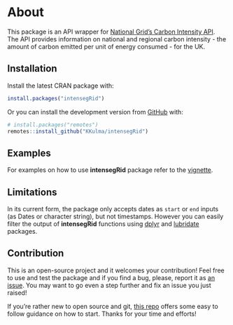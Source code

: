 
<!-- README.md is generated from README.Rmd. Please edit that file -->

# About

<!-- badges: start -->

<!-- badges: end -->

This package is an API wrapper for [National Grid’s Carbon Intensity
API](https://carbonintensity.org.uk/). The API provides information on
national and regional carbon intensity - the amount of carbon emitted
per unit of energy consumed - for the UK.

## Installation

Install the latest CRAN package with:

``` r
install.packages("intensegRid")
```

Or you can install the development version from
[GitHub](https://github.com/) with:

``` r
# install.packages("remotes")
remotes::install_github("KKulma/intensegRid")
```

## Examples

For examples on how to use **intensegRid** package refer to the
[vignette](https://kkulma.github.io/intensegRid/articles/intro-to-carbon-intensity.html).

## Limitations

In its current form, the package only accepts dates as `start` or `end`
inputs (as Dates or character string), but not timestamps. However you
can easily filter the output of **intensegRid** functions using
[dplyr](https://dplyr.tidyverse.org/) and
[lubridate](https://lubridate.tidyverse.org/) packages.

## Contribution

This is an open-source project and it welcomes your contribution\! Feel
free to use and test the package and if you find a bug, please, report
it as [an issue](https://github.com/KKulma/intensegRid/issues). You may
want to go even a step further and fix an issue you just raised\!

If you’re rather new to open source and git, [this
repo](https://github.com/firstcontributions/first-contributions/blob/master/README.md)
offers some easy to follow guidance on how to start. Thanks for your
time and efforts\!
